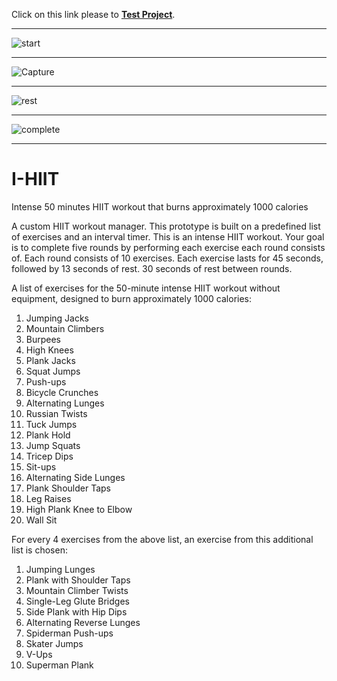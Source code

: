 Click on this link please to **[Test Project](https://shiny-praline-be396d.netlify.app/)**.
<hr>

![start](https://github.com/IMAD-Majid/I-HIIT/assets/137281672/f656ca0d-f2af-4670-ba0d-ec5fac516bd9)
<hr>

![Capture](https://github.com/IMAD-Majid/I-HIIT/assets/137281672/7cd199bf-20ba-4d1d-b196-6039f722e2fb)
<hr>

![rest](https://github.com/IMAD-Majid/I-HIIT/assets/137281672/72f36064-8968-4568-8435-6a8bac6bed62)
<hr>

![complete](https://github.com/IMAD-Majid/I-HIIT/assets/137281672/6b4d6cbd-577f-43ee-8793-c606ba941ce0)
<hr>

# I-HIIT

Intense 50 minutes HIIT workout that burns approximately 1000 calories

A custom HIIT workout manager.
This prototype is built on a predefined list of exercises and an interval timer.
This is an intense HIIT workout.
Your goal is to complete five rounds by performing each exercise each round consists of.
Each round consists of 10 exercises.
Each exercise lasts for 45 seconds, followed by 13 seconds of rest.
30 seconds of rest between rounds.

A list of exercises for the 50-minute intense HIIT workout without equipment, designed to burn approximately 1000 calories:
1. Jumping Jacks
2. Mountain Climbers
3. Burpees
4. High Knees
5. Plank Jacks
6. Squat Jumps
7. Push-ups
8. Bicycle Crunches
9. Alternating Lunges
10. Russian Twists
11. Tuck Jumps
12. Plank Hold
13. Jump Squats
14. Tricep Dips
15. Sit-ups
16. Alternating Side Lunges
17. Plank Shoulder Taps
18. Leg Raises
19. High Plank Knee to Elbow
20. Wall Sit

For every 4 exercises from the above list, an exercise from this additional list is chosen:
1. Jumping Lunges
2. Plank with Shoulder Taps
3. Mountain Climber Twists
4. Single-Leg Glute Bridges
5. Side Plank with Hip Dips
6. Alternating Reverse Lunges
7. Spiderman Push-ups
8. Skater Jumps
9. V-Ups
10. Superman Plank

